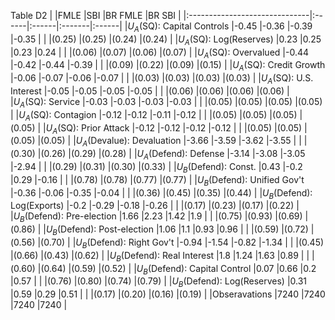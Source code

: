 Table D2
|                               |FMLE   |SBI    |BR FMLE |BR SBI |
|:------------------------------|:------|:------|:-------|:------|
|$U_A$(SQ): Capital Controls    |-0.45  |-0.36  |-0.39   |-0.35  |
|                               |(0.25) |(0.25) |(0.24)  |(0.24) |
|$U_A$(SQ): Log(Reserves)       |0.23   |0.25   |0.23    |0.24   |
|                               |(0.06) |(0.07) |(0.06)  |(0.07) |
|$U_A$(SQ): Overvalued          |-0.44  |-0.42  |-0.44   |-0.39  |
|                               |(0.09) |(0.22) |(0.09)  |(0.15) |
|$U_A$(SQ): Credit Growth       |-0.06  |-0.07  |-0.06   |-0.07  |
|                               |(0.03) |(0.03) |(0.03)  |(0.03) |
|$U_A$(SQ): U.S. Interest       |-0.05  |-0.05  |-0.05   |-0.05  |
|                               |(0.06) |(0.06) |(0.06)  |(0.06) |
|$U_A$(SQ): Service             |-0.03  |-0.03  |-0.03   |-0.03  |
|                               |(0.05) |(0.05) |(0.05)  |(0.05) |
|$U_A$(SQ): Contagion           |-0.12  |-0.12  |-0.11   |-0.12  |
|                               |(0.05) |(0.05) |(0.05)  |(0.05) |
|$U_A$(SQ): Prior Attack        |-0.12  |-0.12  |-0.12   |-0.12  |
|                               |(0.05) |(0.05) |(0.05)  |(0.05) |
|$U_A$(Devalue): Devaluation    |-3.66  |-3.59  |-3.62   |-3.55  |
|                               |(0.30) |(0.26) |(0.29)  |(0.28) |
|$U_A$(Defend): Defense         |-3.14  |-3.08  |-3.05   |-2.94  |
|                               |(0.29) |(0.31) |(0.30)  |(0.33) |
|$U_B$(Defend): Const.          |0.43   |-0.2   |0.29    |-0.16  |
|                               |(0.78) |(0.78) |(0.77)  |(0.77) |
|$U_B$(Defend): Unified Gov't   |-0.36  |-0.06  |-0.35   |-0.04  |
|                               |(0.36) |(0.45) |(0.35)  |(0.44) |
|$U_B$(Defend): Log(Exports)    |-0.2   |-0.29  |-0.18   |-0.26  |
|                               |(0.17) |(0.23) |(0.17)  |(0.22) |
|$U_B$(Defend): Pre-election    |1.66   |2.23   |1.42    |1.9    |
|                               |(0.75) |(0.93) |(0.69)  |(0.86) |
|$U_B$(Defend): Post-election   |1.06   |1.1    |0.93    |0.96   |
|                               |(0.59) |(0.72) |(0.56)  |(0.70) |
|$U_B$(Defend): Right Gov't     |-0.94  |-1.54  |-0.82   |-1.34  |
|                               |(0.45) |(0.66) |(0.43)  |(0.62) |
|$U_B$(Defend): Real Interest   |1.8    |1.24   |1.63    |0.89   |
|                               |(0.60) |(0.64) |(0.59)  |(0.52) |
|$U_B$(Defend): Capital Control |0.07   |0.66   |0.2     |0.57   |
|                               |(0.76) |(0.80) |(0.74)  |(0.79) |
|$U_B$(Defend): Log(Reserves)   |0.31   |0.59   |0.29    |0.51   |
|                               |(0.17) |(0.20) |(0.16)  |(0.19) |
|Obseravations                  |7240   |7240   |7240    |7240   |
